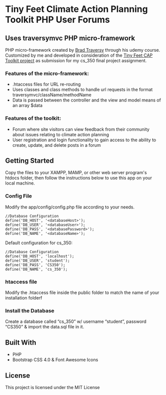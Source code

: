 # Tiny Feet Climate Action Planning Toolkit PHP User Forums

## Uses traversymvc PHP micro-framework

PHP micro-framework created by [Brad Traversy](https://github.com/bradtraversy) through his udemy course.  Customized by me and developed in consideration of the [Tiny Feet CAP Toolkit project](www.tinyfeet.app) as submission for my cs_350 final project assignment.


### Features of the micro-framework:

* .htaccess files for URL re-routing
* Uses classes and class methods to handle url requests in the format traversymvc/className/methodName
* Data is passed between the controller and the view and model means of an array $data

### Features of the toolkit:

* Forum where site visitors can view feedback from their community about issues relating to climate action planning
* User registration and login functionality to gain access to the ability to create, update, and delete posts in a forum

## Getting Started

Copy the files to your XAMPP, MAMP, or other web server program's htdocs folder, then follow the  instructions below to use this app on your local machine.

### Config File

Modify the app/config/config.php file according to your needs.

```
//Database Configuration
define('DB_HOST', '<databaseHost>');
define('DB_USER', '<databaseUser>');
define('DB_PASS', '<databasePassword>');
define('DB_NAME', '<databaseName>');
```

Default configuration for cs_350:

```
//Database Configuration
define('DB_HOST', 'localhost');
define('DB_USER', 'student');
define('DB_PASS', 'CS350');
define('DB_NAME', 'cs_350');
```

### htaccess file

Modify the .htaccess file inside the public folder to match the name of your installation folderf

### Install the Database

Create a database called “cs_350” w/ username “student”, password “CS350” & import the data.sql file in it.

## Built With

* PHP
* Bootstrap CSS 4.0 & Font Awesome Icons



## License

This project is licensed under the MIT License